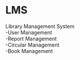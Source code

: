 # LMS
Library Management System
<br>
-User Management
<br>
-Report Management
<br>
-Circular Management
<br>
-Book Management
